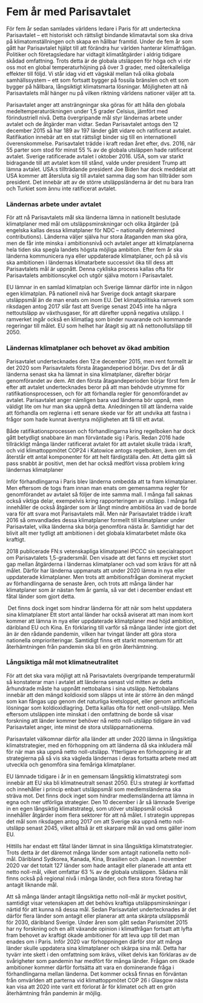 # Fem år med Parisavtalet

För fem år sedan samlades världens ledare i Paris för att underteckna Parisavtalet – ett historiskt och rättsligt bindande klimatavtal som ska driva på klimatomställningen och skapa en hållbar framtid. Under de fem år som gått har Parisavtalet hjälpt till att förändra hur världen hanterar klimatfrågan. Politiker och företagsledare har vidtagit klimatåtgärder i aldrig tidigare skådad omfattning. Trots detta är de globala utsläppen för höga och vi rör oss mot en global temperaturhöjning på över 3 grader, med oåterkalleliga effekter till följd. Vi står idag vid ett vägskäl mellan två olika globala samhällssystem – ett som fortsatt bygger på fossila bränslen och ett som bygger på hållbara, långsiktigt klimatsmarta lösningar. Möjligheten att nå Parisavtalets mål hänger nu på vilken riktning världens nationer väljer att ta.


Parisavtalet anger att ansträngningar ska göras för att hålla den globala medeltemperaturökningen under 1,5 grader Celsius, jämfört med förindustriell nivå. Detta övergripande mål styr ländernas arbete under avtalet och de åtgärder man vidtar. Sedan Parisavtalet antogs den 12 december 2015 så har 189 av 197 länder gått vidare och ratificerat avtalet. Ratifikation innebär att en stat rättsligt binder sig till en internationell överenskommelse. Parisavtalet trädde i kraft redan året efter, dvs. 2016, när 55 parter som stod för minst 55 % av de globala utsläppen hade ratificerat avtalet. Sverige ratificerade avtalet i oktober 2016\. USA, som var starkt bidragande till att avtalet kom till stånd, valde under president Trump att lämna avtalet. USA:s tillträdande president Joe Biden har dock meddelat att USA kommer att återsluta sig till avtalet samma dag som han tillträder som president. Det innebär att av de större utsläppsländerna är det nu bara Iran och Turkiet som ännu inte ratificerat avtalet.

### Ländernas arbete under avtalet

För att nå Parisavtalets mål ska länderna lämna in nationellt beslutade klimatplaner med mål om utsläppsminskningar och olika åtgärder (på engelska kallas dessa klimatplaner för NDC – nationally determined contributions). Länderna väljer själva hur stora åtaganden man ska göra, men de får inte minska i ambitionsnivå och avtalet anger att klimatplanerna hela tiden ska spegla landets högsta möjliga ambition. Efter fem år ska länderna kommunicera nya eller uppdaterade klimatplaner, och på så vis ska ambitionen i ländernas klimatarbete successivt öka till dess att Parisavtalets mål är uppnått. Denna cykliska process kallas ofta för Parisavtalets ambitionscykel och utgör själva motorn i Parisavtalet.

EU lämnar in en samlad klimatplan och Sverige lämnar därför inte in någon egen klimatplan. På nationell nivå har Sverige dock antagit skarpare utsläppsmål än de man enats om inom EU. Det klimatpolitiska ramverk som riksdagen antog 2017 slår fast att Sverige senast 2045 inte ha några nettoutsläpp av växthusgaser, för att därefter uppnå negativa utsläpp. I ramverket ingår också en klimatlag som binder nuvarande och kommande regeringar till målet. EU som helhet har åtagit sig att nå nettonollutsläpp till 2050\.

### Ländernas klimatplaner och behovet av ökad ambition

Parisavtalet undertecknades den 12:e december 2015, men rent formellt är det 2020 som Parisavtalets första åtagandeperiod börjar. Dvs det år då länderna senast ska ha lämnat in sina klimatplaner, därefter börjar genomförandet av dem. Att den första åtagandeperioden börjar först fem år efter att avtalet undertecknades beror på att man behövde utrymme för ratifikationsprocessen, och för att förhandla regler för genomförandet av avtalet. Parisavtalet anger nämligen bara vad länderna bör uppnå, men väldigt lite om hur man ska uppnå detta. Anledningen till att länderna valde att förhandla om reglerna i ett senare skede var för att undvika att fastna i frågor som hade kunnat äventyra möjligheten att få till ett avtal.

Både ratifikationsprocessen och förhandlingarna kring regelboken har dock gått betydligt snabbare än man förväntade sig i Paris. Redan 2016 hade tillräckligt många länder ratificerat avtalet för att avtalet skulle träda i kraft, och vid klimattoppmötet COP24 i Katowice antogs regelboken, även om det återstår ett antal komponenter för att helt färdigställa den. Att detta gått så pass snabbt är positivt, men det har också medfört vissa problem kring ländernas klimatplaner

Inför förhandlingarna i Paris blev länderna ombedda att ta fram klimatplaner. Men eftersom de togs fram innan man enats om gemensamma regler för genomförandet av avtalet så följer de inte samma mall. I många fall saknas också viktiga delar, exempelvis kring rapporteringen av utsläpp. I många fall innehåller de också åtgärder som är långt mindre ambitiösa än vad de borde vara för att svara mot Parisavtalets mål. Men när Parisavtalet trädde i kraft 2016 så omvandlades dessa klimatplaner formellt till klimatplaner under Parisavtalet, vilka länderna ska börja genomföra nästa år. Samtidigt har det blivit allt mer tydligt att ambitionen i det globala klimatarbetet måste öka kraftigt.

2018 publicerade FN:s vetenskapliga klimatpanel IPCCC sin specialrapport om Parisavtalets 1,5\-gradersmål. Den visade att det fanns ett mycket stort gap mellan åtgärderna i ländernas klimatplaner och vad som krävs för att nå målet. Därför har länderna uppmanats att under 2020 lämna in nya eller uppdaterade klimatplaner. Men trots att ambitionsfrågan dominerat mycket av förhandlingarna de senaste åren, och trots att många länder har klimatplaner som är nästan fem år gamla, så var det i december endast ett fåtal länder som gjort detta.

 Det finns dock inget som hindrar länderna för att när som helst uppdatera sina klimatplaner Ett stort antal länder har också aviserat att man inom kort kommer att lämna in nya eller uppdaterade klimatplaner med höjd ambition, däribland EU och Kina. En förklaring till varför så många länder inte gjort det än är den rådande pandemin, vilken har tvingat länder att göra stora nationella omprioriteringar. Samtidigt finns ett starkt momentum för att återhämtningen från pandemin ska bli en grön återhämtning.

### Långsiktiga mål mot klimatneutralitet

För att det ska vara möjligt att nå Parisavtalets övergripande temperaturmål så konstaterar man i avtalet att länderna senast vid mitten av detta århundrade måste ha uppnått nettobalans i sina utsläpp. Nettobalans innebär att den mängd koldioxid som släpps ut inte är större än den mängd som kan fångas upp genom det naturliga kretsloppet, eller genom artificiella lösningar som koldioxidlagring. Detta kallas ofta för nett onoll\-utsläpp. Men eftersom utsläppen inte minskat i den omfattning de borde så visar forskning att länder kommer behöver nå netto noll\-utsläpp tidigare än vad Parisavtalet anger, inte minst de stora utsläpparnationerna.

Parisavtalet välkomnar därför alla länder att under 2020 lämna in långsiktiga klimatstrategier, med en förhoppning om att länderna då ska inkludera mål för när man ska uppnå netto noll\-utsläpp. Ytterligare en förhoppning är att strategierna på så vis ska vägleda ländernas i deras fortsatta arbete med att utveckla och genomföra sina femåriga klimatplaner.

EU lämnade tidigare i år in en gemensam långsiktig klimatstrategi som innebär att EU ska bli klimatneutralt senast 2050\. EU:s strategi är kortfattad och innehåller i princip enbart utsläppsmål som medlemsländerna ska sträva mot. Det finns dock inget som hindrar medlemsländerna att lämna in egna och mer utförliga strategier. Den 10 december i år så lämnade Sverige in en egen långsiktig klimatstrategi, som utöver utsläppsmål också innehåller åtgärder inom flera sektorer för att nå målet. I strategin upprepas det mål som riksdagen antog 2017 om att Sverige ska uppnå netto noll\-utsläpp senast 2045, vilket alltså är ett skarpare mål än vad oms gäller inom EU.

Hittills har endast ett fåtal länder lämnat in sina långsiktiga klimatstrategier. Trots detta är det däremot många länder som antagit nationella netto noll\-mål. Däribland Sydkorea, Kanada, Kina, Brasilien och Japan. I november 2020 var det totalt 127 länder som hade antagit eller planerade att anta ett netto noll\-mål, vilket omfattar 63 % av de globala utsläppen. Sådana mål finns också på regional nivå i många länder, och flera stora företag har antagit liknande mål.

Att så många länder antagit långsiktiga netto noll\-mål är mycket positivt, samtidigt visar vetenskapen att det behövs kraftiga utsläppsminskningar i närtid för att kunna nå dessa mål. Sedan Parisavtalet undertecknades är det därför flera länder som antagit eller planerar att anta skärpta utsläppsmål för 2030, däribland Sverige. Under åren som gått sedan Parismötet 2015 har ny forskning och en allt växande opinion i klimatfrågan fortsatt att lyfta fram behovet av kraftigt ökade ambitioner för att leva upp till det man enades om i Paris. Inför 2020 var förhoppningen därför stor att många länder skulle uppdatera sina klimatplaner och skärpa sina mål. Detta har tyvärr inte skett i den omfattning som krävs, vilket delvis kan förklaras av de svårigheter som pandemin har medfört för många länder. Frågan om ökade ambitioner kommer därför fortsätta att vara en dominerande fråga i förhandlingarna mellan länderna. Det kommer också finnas en förväntan från omvärlden att parterna vid klimattoppmötet COP 26 i Glasgow nästa kan visa att 2020 inte varit ett förlorat år för klimatet och att en grön återhämtning från pandemin är möjlig.
